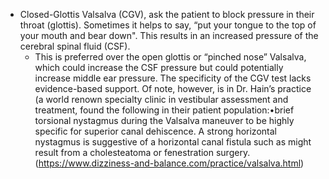 - Closed-Glottis Valsalva (CGV),  ask the patient to block pressure in their throat (glottis). Sometimes it helps to say, “put your tongue to the top of your mouth and bear down". This results in an increased pressure of the cerebral spinal fluid (CSF).
	- This is preferred over the open glottis or “pinched nose” Valsalva, which could increase the CSF pressure but could potentially increase middle ear pressure. The specificity of the CGV test lacks evidence-based support. Of note, however, is in Dr. Hain’s practice (a world renown specialty clinic in vestibular assessment and treatment, found the following in their patient population:•brief torsional nystagmus during the Valsalva maneuver to be highly specific for superior canal dehiscence.  A strong horizontal nystagmus is suggestive of a horizontal canal fistula such as might result from a cholesteatoma or fenestration surgery.(https://www.dizziness-and-balance.com/practice/valsalva.html)